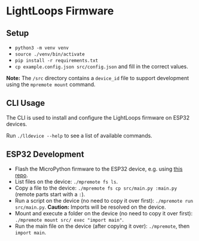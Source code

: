 # LightLoops Firmware
## Setup
- `python3 -m venv venv`
- `source ./venv/bin/activate`
- `pip install -r requirements.txt`
- `cp example.config.json src/config.json` and fill in the correct values.

**Note:** The `/src` directory contains a `device_id` file to support development using the `mpremote mount` command.

## CLI Usage
The CLI is used to install and configure the LightLoops firmware on ESP32 devices.

Run `./lldevice --help` to see a list of available commands.

## ESP32 Development
- Flash the MicroPython firmware to the ESP32 device, e.g. using [this repo](https://github.com/SilasBerger/nodemcu-setup?tab=readme-ov-file#flashing-firmware).
- List files on the device: `./mpremote fs ls`.
- Copy a file to the device: `./mpremote fs cp src/main.py :main.py` (remote parts start with a `:`).
- Run a script on the device (no need to copy it over first): `./mpremote run src/main.py`. **Caution:** Imports will be resolved on the device.
- Mount and execute a folder on the device (no need to copy it over first): `./mpremote mount src/ exec "import main"`.
- Run the main file on the device (after copying it over): `./mpremote`, then `import main`. 